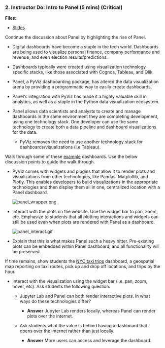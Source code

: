 ### 2. Instructor Do: Intro to Panel (5 mins) (Critical)

**Files:**

* [Slides]()

Continue the discussion about Panel by highlighting the rise of Panel.

* Digital dashboards have become a staple in the tech world. Dashboards are being used to visualize personal finance, company performance and revenue, and even election results/predictions.

* Dashboards typically were created using visualization technology specific stacks, like those associated with Cognos, Tableau, and Qlik.

* Panel, a PyViz dashboarding package, has altered the data visualization arena by providing a programmatic way to easily create dashboards.

* Panel's integration with PyViz has made it a highly valuable skill in analytics, as well as a staple in the Python data visualization ecosystem.

* Panel allows data scientists and analysts to create and manage dashboards in the same environment they are completing development, using one technology stack. One developer can use the same technology to create both a data pipeline and dashboard visualizations for the data.

  * PyViz removes the need to use another technology stack for dashboards/visualizations (i.e Tableau).

Walk through some of these [example](https://gapminder.pyviz.demo.anaconda.com/app) dashboards. Use the below discussion points to guide the walk through.

* PyViz comes with widgets and plugins that allow it to render plots and visualizations from other technologies, like Pandas, Matplotlib, and Plotly. This enables developers to build visualizations in the appropriate technologies and then display them all in one, centralized location with a Panel dashboard.

  ![panel_wrapper.png](Images/panel_wrapper.png)

* Interact with the plots on the website. Use the widget bar to pan, zoom, etc. Emphasize to students that all plotting interactions and widgets can still be used even when plots are rendered with Panel as a dashboard.

  ![panel_interact.gif](Images/panel_interact.gif)

* Explain that this is what makes Panel such a heavy hitter. Pre-existing plots can be embedded within Panel dashboard, and all functionality will be preserved.

If time remains, show students the [NYC taxi trips](https://nyc-taxi.pyviz.demo.anaconda.com/dashboard) dashboard, a geospatial map reporting on taxi routes, pick up and drop off locations, and trips by the hour.

* Interact with the visualization using the widget bar (i.e. pan, zoom, hover, etc). Ask students the following question:

  * Jupyter Lab and Panel can both render interactive plots. In what ways do these technologies differ?

    * **Answer** Jupyter Lab renders locally, whereas Panel can render plots over the internet.

  * Ask students what the value is behind having a dashboard that opens over the internet rather than just locally.

    * **Answer** More users can access and leverage the dashboard.
